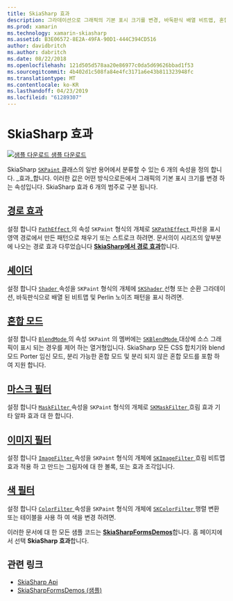 ```yaml
---
title: SkiaSharp 효과
description: 그라데이션으로 그래픽의 기본 표시 크기를 변경, 바둑판식 배열 비트맵, 혼합 모드, 흐리게 표시 하는 방법 및 기타 효과 알아봅니다.
ms.prod: xamarin
ms.technology: xamarin-skiasharp
ms.assetid: B3E06572-8E2A-49FA-90D1-444C394CD516
author: davidbritch
ms.author: dabritch
ms.date: 08/22/2018
ms.openlocfilehash: 121d505d578aa20e86977c0da5d69626bbad1f53
ms.sourcegitcommit: 4b402d1c508fa84e4fc3171a6e43b811323948fc
ms.translationtype: MT
ms.contentlocale: ko-KR
ms.lasthandoff: 04/23/2019
ms.locfileid: "61289307"
---
```

# <a name="skiasharp-effects"></a>SkiaSharp 효과

[![샘플 다운로드](~/media/shared/download.png) 샘플 다운로드](https://developer.xamarin.com/samples/xamarin-forms/SkiaSharpForms/Demos/)

SkiaSharp [ `SKPaint` ](xref:SkiaSharp.SKPaint) 클래스의 일반 용어에서 분류할 수 있는 6 개의 속성을 정의 합니다. _효과_합니다. 이러한 값은 어떤 방식으로든에서 그래픽의 기본 표시 크기를 변경 하는 속성입니다. SkiaSharp 효과 6 개의 범주로 구분 됩니다.

## <a name="path-effectscurveseffectsmd"></a>[경로 효과](../curves/effects.md)

설정 합니다 [ `PathEffect` ](xref:SkiaSharp.SKPaint.PathEffect) 의 속성 `SKPaint` 형식의 개체로 [ `SKPathEffect` ](xref:SkiaSharp.SKPathEffect) 파선을 표시 영역 경로에서 만든 패턴으로 채우기 또는 스트로크 하려면. 문서의이 시리즈의 앞부분에 나오는 경로 효과 다루었습니다 [ **SkiaSharp에서 경로 효과**](../curves/effects.md)합니다.

## <a name="shadersshadersindexmd"></a>[셰이더](shaders/index.md)

설정 합니다 [ `Shader` ](xref:SkiaSharp.SKPaint.Shader) 속성을 `SKPaint` 형식의 개체에 [ `SKShader` ](xref:SkiaSharp.SKShader) 선형 또는 순환 그라데이션, 바둑판식으로 배열 된 비트맵 및 Perlin 노이즈 패턴을 표시 하려면.

## <a name="blend-modesblend-modesindexmd"></a>[혼합 모드](blend-modes/index.md)

설정 합니다 [ `BlendMode` ](xref:SkiaSharp.SKPaint.BlendMode) 의 속성 `SKPaint` 의 멤버에는 [ `SKBlendMode` ](xref:SkiaSharp.SKBlendMode) 대상에 소스 그래픽이 표시 되는 경우를 제어 하는 열거형입니다. SkiaSharp 모든 CSS 합치기와 blend 모드 Porter 임신 모드, 분리 가능한 혼합 모드 및 분리 되지 않은 혼합 모드를 포함 하 여 지원 합니다.

## <a name="mask-filtersmask-filtersmd"></a>[마스크 필터](mask-filters.md)

설정 합니다 [ `MaskFilter` ](xref:SkiaSharp.SKPaint.MaskFilter) 속성을 `SKPaint` 형식의 개체로 [ `SKMaskFilter` ](xref:SkiaSharp.SKMaskFilter) 흐림 효과 기타 알파 효과 대 한 합니다.

## <a name="image-filtersimage-filtersmd"></a>[이미지 필터](image-filters.md)

설정 합니다 [ `ImageFilter` ](xref:SkiaSharp.SKPaint.ImageFilter) 속성을 `SKPaint` 형식의 개체에 [ `SKImageFilter` ](xref:SkiaSharp.SKImageFilter) 흐림 비트맵 효과 적용 하 고 만드는 그림자에 대 한 볼록, 또는 효과 조각입니다.

## <a name="color-filterscolor-filtersmd"></a>[색 필터](color-filters.md)

설정 합니다 [ `ColorFilter` ](xref:SkiaSharp.SKPaint.ColorFilter) 속성을 `SKPaint` 형식의 개체에 [ `SKColorFilter` ](xref:SkiaSharp.SKColorFilter) 행렬 변환 또는 테이블을 사용 하 여 색을 변경 하려면.

이러한 문서에 대 한 모든 샘플 코드는 [ **SkiaSharpFormsDemos**](https://developer.xamarin.com/samples/xamarin-forms/SkiaSharpForms/Demos/)합니다. 홈 페이지에서 선택 **SkiaSharp 효과**합니다.

## <a name="related-links"></a>관련 링크

- [SkiaSharp Api](https://docs.microsoft.com/dotnet/api/skiasharp)
- [SkiaSharpFormsDemos (샘플)](https://developer.xamarin.com/samples/xamarin-forms/SkiaSharpForms/Demos/)
